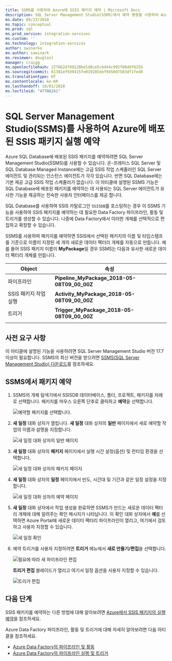 ```yaml
---
title: SSMS를 사용하여 Azure에 SSIS 패키지 예약 | Microsoft Docs
description: SQL Server Management Studio(SSMS)에서 예약 명령을 사용하여 Azure SQL Database에 배포할 SSIS 패키지를 예약하는 방법을 설명합니다.
ms.date: 09/23/2018
ms.topic: conceptual
ms.prod: sql
ms.prod_service: integration-services
ms.custom: ''
ms.technology: integration-services
author: swinarko
ms.author: sawinark
ms.reviewer: douglasl
manager: craigg
ms.openlocfilehash: 2276b2d769128be1d8ce5cbd44c992f08ddf625b
ms.sourcegitcommit: 61381ef939415fe019285def9450d7583df1fed0
ms.translationtype: HT
ms.contentlocale: ko-KR
ms.lasthandoff: 10/01/2018
ms.locfileid: "47786241"
---
```

# <a name="schedule-the-execution-of-ssis-packages-deployed-in-azure-with-sql-server-management-studio-ssms"></a>SQL Server Management Studio(SSMS)를 사용하여 Azure에 배포된 SSIS 패키지 실행 예약

Azure SQL Database에 배포된 SSIS 패키지를 예약하려면 SQL Server Management Studio(SSMS)를 사용할 수 있습니다. 온-프레미스 SQL Server 및 SQL Database Managed Instance에는 고급 SSIS 작업 스케줄러인 SQL Server 에이전트 및 관리되는 인스턴스 에이전트가 각각 있습니다. 반면 SQL Database에는 기본 제공 고급 SSIS 작업 스케줄러가 없습니다. 이 아티클에 설명된 SSMS 기능은 SQL Database에 배포된 패키지를 예약하는 데 사용되는 SQL Server 에이전트가 유사한 기능을 제공하는 친숙한 사용자 인터페이스를 제공 합니다.

SQL Database를 사용하여 SSIS 카탈로그인 `SSISDB`를 호스팅하는 경우 이 SSMS 기능을 사용하여 SSIS 패키지를 예약하는 데 필요한 Data Factory 파이프라인, 활동 및 트리거를 생성할 수 있습니다. 나중에 Data Factory에서 이러한 개체를 선택적으로 편집하고 확장할 수 있습니다.

SSMS를 사용하여 패키지를 예약하면 SSIS에서 선택된 패키지의 이름 및 타임스탬프를 기준으로 이름이 지정된 세 개의 새로운 데이터 팩터리 개체를 자동으로 만듭니다. 예를 들어 SSIS 패키지 이름이 **MyPackage**일 경우 SSMS는 다음과 유사한 새로운 데이터 팩터리 개체를 만듭니다.

| Object | 속성 |
|---|---|
| 파이프라인 | **Pipeline_MyPackage_2018-05-08T09_00_00Z** |
| SSIS 패키지 작업 실행 | **Activity_MyPackage_2018-05-08T09_00_00Z** |
| 트리거 | **Trigger_MyPackage_2018-05-08T09_00_00Z** |
|||

## <a name="prerequisites"></a>사전 요구 사항

이 아티클에 설명된 기능을 사용하려면 SQL Server Management Studio 버전 17.7 이상이 필요합니다. SSMS의 최신 버전을 받으려면 [SSMS(SQL Server Management Studio) 다운로드](../../ssms/download-sql-server-management-studio-ssms.md)를 참조하세요.

## <a name="schedule-a-package-in-ssms"></a>SSMS에서 패키지 예약

1. SSMS의 개체 탐색기에서 SSISDB 데이터베이스, 폴더, 프로젝트, 패키지를 차례로 선택합니다. 패키지를 마우스 오른쪽 단추로 클릭하고 **예약**을 선택합니다.

    ![예약할 패키지를 선택합니다.](media/ssis-azure-schedule-packages-ssms/schedule-ssms-image1-schedule.png)

2. **새 일정** 대화 상자가 열립니다. **새 일정** 대화 상자의 **일반** 페이지에서 새로 예약할 작업의 이름과 설명을 지정합니다.

    ![새 일정 대화 상자의 일반 페이지](media/ssis-azure-schedule-packages-ssms/schedule-ssms-image2-new-schedule.png)

3. **새 일정** 대화 상자의 **패키지** 페이지에서 실행 시간 설정(옵션) 및 런타임 환경을 선택합니다.

    ![새 일정 대화 상자의 패키지 페이지](media/ssis-azure-schedule-packages-ssms/schedule-ssms-image3-new-schedule2.png)

4. **새 일정** 대화 상자의 **일정** 페이지에서 빈도, 시간대 및 기간과 같은 일정 설정을 지정합니다.

    ![새 일정 대화 상자의 예약 페이지](media/ssis-azure-schedule-packages-ssms/schedule-ssms-image4-new-schedule3.png)

5. **새 일정** 대화 상자에서 작업 생성을 완료하면 SSMS가 만드는 새로운 데이터 팩터리 개체에 대해 알려주는 확인 메시지가 나타납니다. 이 확인 대화 상자에서 **예**를 선택하면 Azure Portal에 새로운 데이터 팩터리 파이프라인이 열리고, 여기에서 검토하고 사용자 지정할 수 있습니다.

    ![새 일정 확인](media/ssis-azure-schedule-packages-ssms/schedule-ssms-image5-confirmation.png)

6. 예약 트리거를 사용자 지정하려면 **트리거** 메뉴에서 **새로 만들기/편집**을 선택합니다.

    ![필요에 따라 새 파이프라인 편집](media/ssis-azure-schedule-packages-ssms/schedule-ssms-image6-edit.png)

    **트리거 편집** 블레이드가 열리고 여기서 일정 옵션을 사용자 지정할 수 있습니다.

    ![트리거 편집](media/ssis-azure-schedule-packages-ssms/schedule-ssms-image7-edit2.png)

## <a name="next-steps"></a>다음 단계

SSIS 패키지를 예약하는 다른 방법에 대해 알아보려면 [Azure에서 SSIS 패키지의 실행 예약](ssis-azure-schedule-packages.md)을 참조하세요.

Azure Data Factory 파이프라인, 활동 및 트리거에 대해 자세히 알아보려면 다음 아티클을 참조하세요.
-   [Azure Data Factory의 파이프라인 및 활동](https://docs.microsoft.com/azure/data-factory/concepts-pipelines-activities)
-   [Azure Data Factory의 파이프라인 실행 및 트리거](https://docs.microsoft.com/azure/data-factory/concepts-pipeline-execution-triggers)
